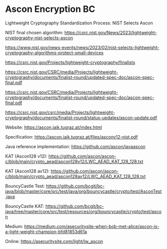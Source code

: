 # Ascon Encryption BC

Lightweight Cryptography Standardization Process: NIST Selects Ascon

NIST final chosen algorithm: https://csrc.nist.gov/News/2023/lightweight-cryptography-nist-selects-ascon

https://www.nist.gov/news-events/news/2023/02/nist-selects-lightweight-cryptography-algorithms-protect-small-devices

https://csrc.nist.gov/Projects/lightweight-cryptography/finalists

https://csrc.nist.gov/CSRC/media/Projects/lightweight-cryptography/documents/finalist-round/updated-spec-doc/ascon-spec-final.pdf

https://csrc.nist.gov/CSRC/media/Projects/lightweight-cryptography/documents/finalist-round/updated-spec-doc/ascon-spec-final.pdf

https://csrc.nist.gov/csrc/media/Projects/lightweight-cryptography/documents/finalist-round/status-updates/ascon-update.pdf

Website: https://ascon.iaik.tugraz.at/index.html

Specification: https://ascon.iaik.tugraz.at/files/asconv12-nist.pdf

Java reference implementation: https://github.com/ascon/javaascon

KAT (Ascon128 v12): https://github.com/ascon/ascon-c/blob/main/crypto_aead/ascon128v12/LWC_AEAD_KAT_128_128.txt

KAT (Ascon128 av12): https://github.com/ascon/ascon-c/blob/main/crypto_aead/ascon128av12/LWC_AEAD_KAT_128_128.txt

BouncyCastle Test: https://github.com/bcgit/bc-java/blob/master/core/src/test/java/org/bouncycastle/crypto/test/AsconTest.java

BouncyCastle KAT: https://github.com/bcgit/bc-java/tree/master/core/src/test/resources/org/bouncycastle/crypto/test/ascon

Medium: https://medium.com/asecuritysite-when-bob-met-alice/ascon-is-a-light-weight-champion-bfd81853d61a

Online: https://asecuritysite.com/light/lw_ascon







